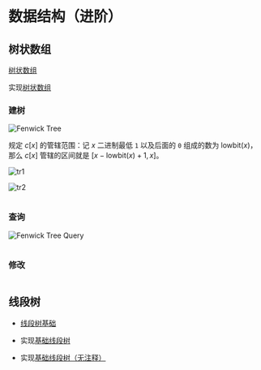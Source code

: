 # 数据结构（进阶）

## 树状数组

[树状数组](https://oi-wiki.org/ds/fenwick/)

实现[树状数组](code/binary-indexed-tree.cpp)

### 建树

<img src="https://oi-wiki.org/ds/images/fenwick.svg" style="background-color: white;" alt="Fenwick Tree" />

规定 $c[x]$ 的管辖范围：记 $x$ 二进制最低 `1` 以及后面的 `0` 组成的数为 $\text{lowbit}(x)$，那么 $c[x]$ 管辖的区间就是 $[x-\text{lowbit}(x)+1,x]$。

![tr1](https://cdn.luogu.com.cn/upload/image_hosting/b0cujsbk.png)

![tr2](https://cdn.luogu.com.cn/upload/image_hosting/g43es59o.png)

```cpp

```

### 查询

<img src="https://oi-wiki.org/ds/images/fenwick-query.svg" style="background-color: white;" alt="Fenwick Tree Query" />

```cpp

```

### 修改

```cpp

```

## 线段树

- [线段树基础](https://oi-wiki.org/ds/seg/)

- 实现[基础线段树](code/segment-tree-basic.cpp)

- 实现[基础线段树（无注释）](code/segment-tree-basic-nc.cpp)
